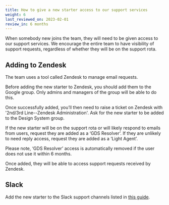 ```yaml
---
title: How to give a new starter access to our support services
weight: 6
last_reviewed_on: 2023-02-01
review_in: 6 months
---
```


When somebody new joins the team, they will need to be given access to our support services. We encourage the entire team to have visibility of support requests, regardless of whether they will be on the support rota.

## Adding to Zendesk

The team uses a tool called Zendesk to manage email requests. 

Before adding the new starter to Zendesk, you should add them to the Google group. Only admins and managers of the group will be able to do this.

Once successfully added, you’ll then need to raise a ticket on Zendesk with '2nd/3rd Line--Zendesk Administration'. Ask for the new starter to be added to the Design System group.

If the new starter will be on the support rota or will likely respond to emails from users, request they are added as a ‘GDS Resolver’. If they are unlikely to need reply access, request they are added as a ‘Light Agent’.

Please note, ‘GDS Resolver’ access is automatically removed if the user does not use it within 6 months.

Once added, they will be able to access support requests received by Zendesk.

## Slack
  
Add the new starter to the Slack support channels listed in [this guide](https://govuk-design-system-team-docs.netlify.app/support/support-channels/#slack).
